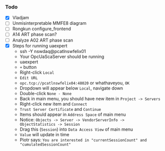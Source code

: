 ### Todo

- [x] Vladjam
- [ ] Unmisinterpretable MMFE8 diagram
- [ ] Rongkun configure_frontend
- [ ] A14 ART phase scan?
- [ ] Analyze A02 ART phase scan
- [x] Steps for running uaexpert
  - ssh -Y nswdaq@pcatlnswfelix01
  - Your OpcUaScaServer should be running
  - uaexpert
  - `+` button
  - Right-click `Local`
  - `Edit URL`
  - `opc.tcp://pcatlnswfelix04:48020` or whathaveyou, `OK`
  - Dropdown will appear below `Local`, navigate down
  - Double-click `None - None`
  - Back in main menu, you should have new item in `Project -> Servers`
  - Right-click new item and `Connect`
  - `Trust Server Certificate` and `Continue`
  - Items should appear in `Address Space` of main menu
  - Notice: `Objects -> Server -> VendorServerInfo -> ObjectStatistics -> Session`
  - Drag this (`Session`) into `Data Access View` of main menu
  - `Value` will update in time
  - Piotr says: `You are interested in "currentSessionCount" and "cumulatedSessionCount"`

